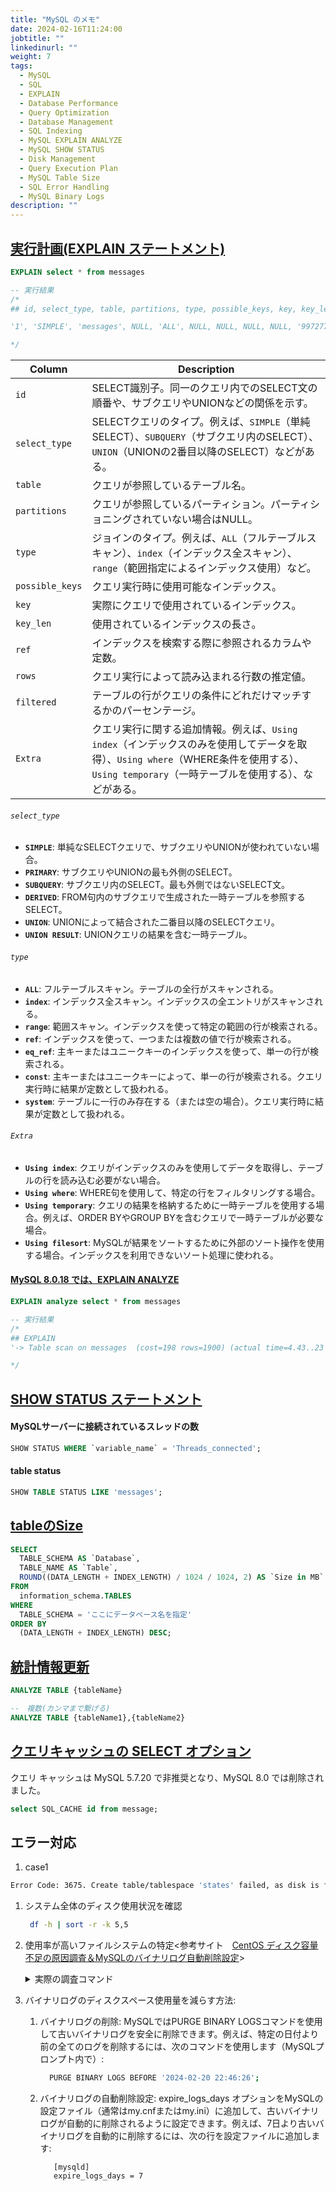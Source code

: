 ```yaml
---
title: "MySQL のメモ"
date: 2024-02-16T11:24:00
jobtitle: ""
linkedinurl: ""
weight: 7
tags:
  - MySQL
  - SQL
  - EXPLAIN
  - Database Performance
  - Query Optimization
  - Database Management
  - SQL Indexing
  - MySQL EXPLAIN ANALYZE
  - MySQL SHOW STATUS
  - Disk Management
  - Query Execution Plan
  - MySQL Table Size
  - SQL Error Handling
  - MySQL Binary Logs
description: ""
---
```



## [実行計画(EXPLAIN ステートメント)](https://dev.mysql.com/doc/refman/8.0/ja/explain.html)

```sql
EXPLAIN select * from messages

-- 実行結果
/*
## id, select_type, table, partitions, type, possible_keys, key, key_len, ref, rows, filtered, Extra

'1', 'SIMPLE', 'messages', NULL, 'ALL', NULL, NULL, NULL, NULL, '997277', '100.00', NULL

*/
```

| Column        | Description |
|---------------|-------------|
| `id`          | SELECT識別子。同一のクエリ内でのSELECT文の順番や、サブクエリやUNIONなどの関係を示す。 |
| `select_type` | SELECTクエリのタイプ。例えば、`SIMPLE`（単純SELECT）、`SUBQUERY`（サブクエリ内のSELECT）、`UNION`（UNIONの2番目以降のSELECT）などがある。 |
| `table`       | クエリが参照しているテーブル名。 |
| `partitions`  | クエリが参照しているパーティション。パーティショニングされていない場合はNULL。 |
| `type`        | ジョインのタイプ。例えば、`ALL`（フルテーブルスキャン）、`index`（インデックス全スキャン）、`range`（範囲指定によるインデックス使用）など。 |
| `possible_keys` | クエリ実行時に使用可能なインデックス。 |
| `key`         | 実際にクエリで使用されているインデックス。 |
| `key_len`     | 使用されているインデックスの長さ。 |
| `ref`         | インデックスを検索する際に参照されるカラムや定数。 |
| `rows`        | クエリ実行によって読み込まれる行数の推定値。 |
| `filtered`    | テーブルの行がクエリの条件にどれだけマッチするかのパーセンテージ。 |
| `Extra`       | クエリ実行に関する追加情報。例えば、`Using index`（インデックスのみを使用してデータを取得）、`Using where`（WHERE条件を使用する）、`Using temporary`（一時テーブルを使用する）、などがある。 |

###### `select_type`

- **`SIMPLE`**: 単純なSELECTクエリで、サブクエリやUNIONが使われていない場合。
- **`PRIMARY`**: サブクエリやUNIONの最も外側のSELECT。
- **`SUBQUERY`**: サブクエリ内のSELECT。最も外側ではないSELECT文。
- **`DERIVED`**: FROM句内のサブクエリで生成された一時テーブルを参照するSELECT。
- **`UNION`**: UNIONによって結合された二番目以降のSELECTクエリ。
- **`UNION RESULT`**: UNIONクエリの結果を含む一時テーブル。

###### `type`

- **`ALL`**: フルテーブルスキャン。テーブルの全行がスキャンされる。
- **`index`**: インデックス全スキャン。インデックスの全エントリがスキャンされる。
- **`range`**: 範囲スキャン。インデックスを使って特定の範囲の行が検索される。
- **`ref`**: インデックスを使って、一つまたは複数の値で行が検索される。
- **`eq_ref`**: 主キーまたはユニークキーのインデックスを使って、単一の行が検索される。
- **`const`**: 主キーまたはユニークキーによって、単一の行が検索される。クエリ実行時に結果が定数として扱われる。
- **`system`**: テーブルに一行のみ存在する（または空の場合）。クエリ実行時に結果が定数として扱われる。

###### `Extra`

- **`Using index`**: クエリがインデックスのみを使用してデータを取得し、テーブルの行を読み込む必要がない場合。
- **`Using where`**: WHERE句を使用して、特定の行をフィルタリングする場合。
- **`Using temporary`**: クエリの結果を格納するために一時テーブルを使用する場合。例えば、ORDER BYやGROUP BYを含むクエリで一時テーブルが必要な場合。
- **`Using filesort`**: MySQLが結果をソートするために外部のソート操作を使用する場合。インデックスを利用できないソート処理に使われる。

#### [MySQL 8.0.18 では、EXPLAIN ANALYZE](https://dev.mysql.com/doc/refman/8.0/ja/explain.html)

```sql
EXPLAIN analyze select * from messages

-- 実行結果
/*
## EXPLAIN
'-> Table scan on messages  (cost=198 rows=1900) (actual time=4.43..23 rows=1900 loops=1)\n'

*/
```

## [SHOW STATUS ステートメント](https://dev.mysql.com/doc/refman/8.0/ja/show-status.html)

#### MySQLサーバーに接続されているスレッドの数

```sql
SHOW STATUS WHERE `variable_name` = 'Threads_connected';
```

#### table status

```sql
SHOW TABLE STATUS LIKE 'messages';
```

## [tableのSize](https://dev.mysql.com/doc/refman/8.0/ja/information-schema-introduction.html)

```sql
SELECT 
  TABLE_SCHEMA AS `Database`, 
  TABLE_NAME AS `Table`, 
  ROUND((DATA_LENGTH + INDEX_LENGTH) / 1024 / 1024, 2) AS `Size in MB`
FROM 
  information_schema.TABLES
WHERE 
  TABLE_SCHEMA = 'ここにデータベース名を指定'
ORDER BY 
  (DATA_LENGTH + INDEX_LENGTH) DESC;
```

## [統計情報更新](https://dev.mysql.com/doc/refman/8.0/ja/analyze-table.html)

```sql
ANALYZE TABLE {tableName}

--　複数(カンマまで繋げる)
ANALYZE TABLE {tableName1},{tableName2}
```

## [クエリキャッシュの SELECT オプション](https://dev.mysql.com/doc/refman/5.7/en/query-cache-in-select.html)

クエリ キャッシュは MySQL 5.7.20 で非推奨となり、MySQL 8.0 では削除されました。

```sql
select SQL_CACHE id from message;
```

## エラー対応

1. case1

```bash
Error Code: 3675. Create table/tablespace 'states' failed, as disk is full
```

  1. システム全体のディスク使用状況を確認

     ```bash
      df -h | sort -r -k 5,5
     ```

  2. 使用率が高いファイルシステムの特定<参考サイト　[CentOS ディスク容量不足の原因調査＆MySQLのバイナリログ自動削除設定](https://qiita.com/myzkyy/items/53e985cf028e3c3edfe5)>

      <details><summary>実際の調査コマンド</summary>

        ```bash
            bash-4.4## du -sh /*
            0 /bin
            4.0K /boot
            0 /dev
            28K /docker-entrypoint-initdb.d
            0 /entrypoint.sh
            3.1M /etc
            4.0K /home
            0 /lib
            0 /lib64
            4.0K /media
            4.0K /mnt
            4.0K /opt
            du: cannot read directory '/proc/1/task/1/fdinfo': Permission denied
            du: cannot read directory '/proc/1/task/208/fdinfo': Permission denied
            du: cannot read directory '/proc/1/task/211/fdinfo': Permission denied
            du: cannot read directory '/proc/1/task/212/fdinfo': Permission denied
            du: cannot read directory '/proc/1/task/213/fdinfo': Permission denied
            du: cannot read directory '/proc/1/task/214/fdinfo': Permission denied
            du: cannot read directory '/proc/1/task/215/fdinfo': Permission denied
            du: cannot read directory '/proc/1/task/216/fdinfo': Permission denied
            du: cannot read directory '/proc/1/task/217/fdinfo': Permission denied
            du: cannot read directory '/proc/1/task/218/fdinfo': Permission denied
            du: cannot read directory '/proc/1/task/219/fdinfo': Permission denied
            du: cannot read directory '/proc/1/task/220/fdinfo': Permission denied
            du: cannot read directory '/proc/1/task/222/fdinfo': Permission denied
            du: cannot read directory '/proc/1/task/223/fdinfo': Permission denied
            du: cannot read directory '/proc/1/task/224/fdinfo': Permission denied
            du: cannot read directory '/proc/1/task/225/fdinfo': Permission denied
            du: cannot read directory '/proc/1/task/226/fdinfo': Permission denied
            du: cannot read directory '/proc/1/task/227/fdinfo': Permission denied
            du: cannot read directory '/proc/1/task/232/fdinfo': Permission denied
            du: cannot read directory '/proc/1/task/233/fdinfo': Permission denied
            du: cannot read directory '/proc/1/task/234/fdinfo': Permission denied
            du: cannot read directory '/proc/1/task/235/fdinfo': Permission denied
            du: cannot read directory '/proc/1/task/236/fdinfo': Permission denied
            du: cannot read directory '/proc/1/task/237/fdinfo': Permission denied
            du: cannot read directory '/proc/1/task/238/fdinfo': Permission denied
            du: cannot read directory '/proc/1/task/239/fdinfo': Permission denied
            du: cannot read directory '/proc/1/task/240/fdinfo': Permission denied
            du: cannot read directory '/proc/1/task/241/fdinfo': Permission denied
            du: cannot read directory '/proc/1/task/245/fdinfo': Permission denied
            du: cannot read directory '/proc/1/task/246/fdinfo': Permission denied
            du: cannot read directory '/proc/1/task/247/fdinfo': Permission denied
            du: cannot read directory '/proc/1/task/248/fdinfo': Permission denied
            du: cannot read directory '/proc/1/task/249/fdinfo': Permission denied
            du: cannot read directory '/proc/1/task/250/fdinfo': Permission denied
            du: cannot read directory '/proc/1/task/251/fdinfo': Permission denied
            du: cannot read directory '/proc/1/task/252/fdinfo': Permission denied
            du: cannot read directory '/proc/1/task/253/fdinfo': Permission denied
            du: cannot read directory '/proc/1/task/255/fdinfo': Permission denied
            du: cannot read directory '/proc/1/task/256/fdinfo': Permission denied
            du: cannot read directory '/proc/1/task/257/fdinfo': Permission denied
            du: cannot read directory '/proc/1/map_files': Permission denied
            du: cannot read directory '/proc/1/fdinfo': Permission denied
            du: cannot access '/proc/281/task/281/fd/3': No such file or directory
            du: cannot access '/proc/281/task/281/fdinfo/3': No such file or directory
            du: cannot access '/proc/281/task/283/fd/3': No such file or directory
            du: cannot access '/proc/281/task/283/fdinfo/3': No such file or directory
            du: cannot access '/proc/281/fd/3': No such file or directory
            du: cannot access '/proc/281/fdinfo/3': No such file or directory
            0 /proc
            20K /root
            32K /run
            0 /sbin
            4.0K /srv
            0 /sys
            4.0K /tmp

            541M /usr
            39G /var
            bash-4.4## 
            bash-4.4## du -sh /var/*
            4.0K /var/adm
            28K /var/cache
            4.0K /var/db
            4.0K /var/empty
            4.0K /var/ftp
            4.0K /var/games
            4.0K /var/gopher
            12K /var/kerberos
            39G /var/lib
            4.0K /var/local
            0 /var/lock
            4.0K /var/log
            0 /var/mail
            4.0K /var/nis
            4.0K /var/opt
            4.0K /var/preserve
            0 /var/run
            12K /var/spool
            4.0K /var/tmp
            4.0K /var/yp
            bash-4.4## du -sh /var/lib/*
            16K /var/lib/alternatives
            988K /var/lib/dnf
            4.0K /var/lib/games
            4.0K /var/lib/misc
            39G /var/lib/mysql
            4.0K /var/lib/mysql-files
            4.0K /var/lib/mysql-keyring
            11M /var/lib/rpm
            4.0K /var/lib/rpm-state
            8.0K /var/lib/selinux
            4.0K /var/lib/supportinfo
            bash-4.4## du -sh /var/lib/mysql/*
            192K /var/lib/mysql/##ib_16384_0.dblwr
            8.2M /var/lib/mysql/##ib_16384_1.dblwr
            101M /var/lib/mysql/##innodb_redo
            804K /var/lib/mysql/##innodb_temp
            44K /var/lib/mysql/0b8459b69ac1.log
            148K /var/lib/mysql/attendances
            4.0K /var/lib/mysql/auto.cnf
            4.0K /var/lib/mysql/binlog.000061
            32K /var/lib/mysql/binlog.000062
            4.0K /var/lib/mysql/binlog.000063
            4.0K /var/lib/mysql/binlog.000064
            4.0K /var/lib/mysql/binlog.000065
            4.0K /var/lib/mysql/binlog.000066
            4.0K /var/lib/mysql/binlog.000067
            4.0K /var/lib/mysql/binlog.000068
            32K /var/lib/mysql/binlog.000069
            52K /var/lib/mysql/binlog.000070
            1.3M /var/lib/mysql/binlog.000071
            15M /var/lib/mysql/binlog.000072
            32K /var/lib/mysql/binlog.000073
            8.0K /var/lib/mysql/binlog.000074
            1.1G /var/lib/mysql/binlog.000075
            1.1G /var/lib/mysql/binlog.000076
            1.1G /var/lib/mysql/binlog.000077
            1.1G /var/lib/mysql/binlog.000078
            1.1G /var/lib/mysql/binlog.000079
            1.1G /var/lib/mysql/binlog.000080
            1.1G /var/lib/mysql/binlog.000081
            285M /var/lib/mysql/binlog.000082
            2.5M /var/lib/mysql/binlog.000083
            1.1G /var/lib/mysql/binlog.000084
            1.1G /var/lib/mysql/binlog.000085
            1.1G /var/lib/mysql/binlog.000086
            1.1G /var/lib/mysql/binlog.000087
            732M /var/lib/mysql/binlog.000088
            1.1G /var/lib/mysql/binlog.000089
            1.1G /var/lib/mysql/binlog.000090
            1.1G /var/lib/mysql/binlog.000091
            1.1G /var/lib/mysql/binlog.000092
            1.1G /var/lib/mysql/binlog.000093
            1.1G /var/lib/mysql/binlog.000094
            1.1G /var/lib/mysql/binlog.000095
            1.1G /var/lib/mysql/binlog.000096
            1.1G /var/lib/mysql/binlog.000097
            1.1G /var/lib/mysql/binlog.000098
            1.1G /var/lib/mysql/binlog.000099
            1.1G /var/lib/mysql/binlog.000100
            1.1G /var/lib/mysql/binlog.000101
            1.1G /var/lib/mysql/binlog.000102
            1.1G /var/lib/mysql/binlog.000103
            1.1G /var/lib/mysql/binlog.000104
            1.1G /var/lib/mysql/binlog.000105
            734M /var/lib/mysql/binlog.000106
            1.1G /var/lib/mysql/binlog.000107
            1.1G /var/lib/mysql/binlog.000108
            1.1G /var/lib/mysql/binlog.000109
            1.1G /var/lib/mysql/binlog.000110
            1.1G /var/lib/mysql/binlog.000111
            1.1G /var/lib/mysql/binlog.000112
            259M /var/lib/mysql/binlog.000113
            367M /var/lib/mysql/binlog.000114
            4.0K /var/lib/mysql/binlog.000115
            4.0K /var/lib/mysql/binlog.index
            4.0K /var/lib/mysql/ca-key.pem
            4.0K /var/lib/mysql/ca.pem
            4.0K /var/lib/mysql/client-cert.pem
            4.0K /var/lib/mysql/client-key.pem
            1.3M /var/lib/mysql/conference
            266M /var/lib/mysql/contacts
            420K /var/lib/mysql/emergencys
            24K /var/lib/mysql/ib_buffer_pool
            0 /var/lib/mysql/ib_buffer_pool.incomplete
            12M /var/lib/mysql/ibdata1
            12M /var/lib/mysql/ibtmp1
            148K /var/lib/mysql/monitorings
            36K /var/lib/mysql/mysql
            31M /var/lib/mysql/mysql.ibd
            0 /var/lib/mysql/mysql.sock
            1.7M /var/lib/mysql/performance_schema
            4.0K /var/lib/mysql/private_key.pem
            4.0K /var/lib/mysql/public_key.pem
            4.0K /var/lib/mysql/server-cert.pem
            4.0K /var/lib/mysql/server-key.pem
            116K /var/lib/mysql/sys
            977M /var/lib/mysql/undo_001
            241M /var/lib/mysql/undo_002

        ```

      </details>
  3. バイナリログのディスクスペース使用量を減らす方法:
     1. バイナリログの削除: MySQLではPURGE BINARY LOGSコマンドを使用して古いバイナリログを安全に削除できます。例えば、特定の日付より前の全てのログを削除するには、次のコマンドを使用します（MySQLプロンプト内で）:

        ```bash
          PURGE BINARY LOGS BEFORE '2024-02-20 22:46:26';
        ```

     2. バイナリログの自動削除設定: expire_logs_days オプションをMySQLの設定ファイル（通常はmy.cnfまたはmy.ini）に追加して、古いバイナリログが自動的に削除されるように設定できます。例えば、7日より古いバイナリログを自動的に削除するには、次の行を設定ファイルに追加します:

         ```config
            [mysqld]
            expire_logs_days = 7
         ```
